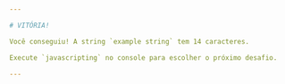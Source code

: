 ```yaml
---

# VITÓRIA!

Você conseguiu! A string `example string` tem 14 caracteres.

Execute `javascripting` no console para escolher o próximo desafio.

---
```

